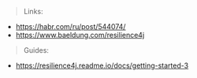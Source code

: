 >Links:  
* https://habr.com/ru/post/544074/  
* https://www.baeldung.com/resilience4j  
> Guides:
* https://resilience4j.readme.io/docs/getting-started-3